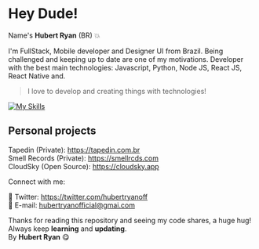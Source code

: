 # Hey Dude!

Name's **Hubert Ryan** (BR) 💥

I'm FullStack, Mobile developer and Designer UI from Brazil. Being challenged and keeping up to date are one of my motivations. Developer with the best main technologies: Javascript, Python, Node JS, React JS, React Native and.

> I love to develop and creating things with technologies!

[![My Skills](https://skills.thijs.gg/icons?i=js,ts,py,html,css,git,mongodb,firebase,gcp,nodejs,react,nextjs,prisma,tailwind,graphql)](https://skills.thijs.gg)

## Personal projects

Tapedin (Private): https://tapedin.com.br </br>
Smell Records (Private): https://smellrcds.com </br>
CloudSky (Open Source): https://cloudsky.app </br>

Connect with me:

💎 Twitter: https://twitter.com/hubertryanoff </br>
📧 E-mail: hubertryanofficial@gmai.com </br>

Thanks for reading this repository and seeing my code shares, a huge hug!
Always keep **learning** and **updating**.</br>
By **Hubert Ryan** 😋
